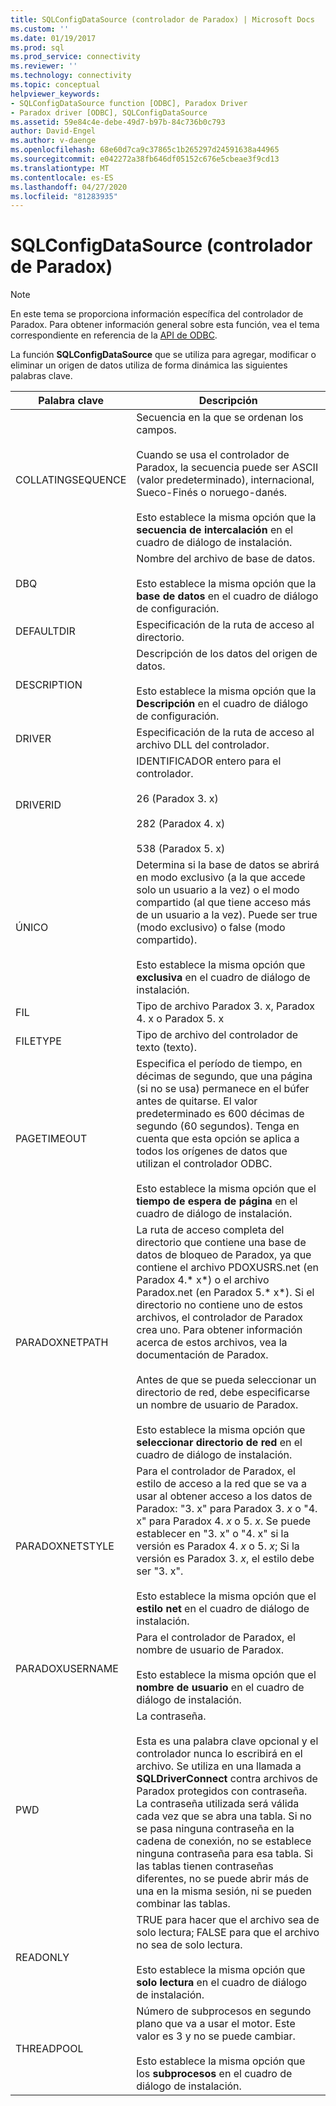 ```yaml
---
title: SQLConfigDataSource (controlador de Paradox) | Microsoft Docs
ms.custom: ''
ms.date: 01/19/2017
ms.prod: sql
ms.prod_service: connectivity
ms.reviewer: ''
ms.technology: connectivity
ms.topic: conceptual
helpviewer_keywords:
- SQLConfigDataSource function [ODBC], Paradox Driver
- Paradox driver [ODBC], SQLConfigDataSource
ms.assetid: 59e84c4e-debe-49d7-b97b-84c736b0c793
author: David-Engel
ms.author: v-daenge
ms.openlocfilehash: 68e60d7ca9c37865c1b265297d24591638a44965
ms.sourcegitcommit: e042272a38fb646df05152c676e5cbeae3f9cd13
ms.translationtype: MT
ms.contentlocale: es-ES
ms.lasthandoff: 04/27/2020
ms.locfileid: "81283935"
---
```

# <a name="sqlconfigdatasource-paradox-driver"></a>SQLConfigDataSource (controlador de Paradox)
> [!NOTE]  
>  En este tema se proporciona información específica del controlador de Paradox. Para obtener información general sobre esta función, vea el tema correspondiente en referencia de la [API de ODBC](../../odbc/reference/syntax/odbc-api-reference.md).  
  
 La función **SQLConfigDataSource** que se utiliza para agregar, modificar o eliminar un origen de datos utiliza de forma dinámica las siguientes palabras clave.  
  
|Palabra clave|Descripción|  
|-------------|-----------------|  
|COLLATINGSEQUENCE|Secuencia en la que se ordenan los campos.<br /><br /> Cuando se usa el controlador de Paradox, la secuencia puede ser ASCII (valor predeterminado), internacional, Sueco-Finés o noruego-danés.<br /><br /> Esto establece la misma opción que la **secuencia de intercalación** en el cuadro de diálogo de instalación.|  
|DBQ|Nombre del archivo de base de datos.<br /><br /> Esto establece la misma opción que la **base de datos** en el cuadro de diálogo de configuración.|  
|DEFAULTDIR|Especificación de la ruta de acceso al directorio.|  
|DESCRIPTION|Descripción de los datos del origen de datos.<br /><br /> Esto establece la misma opción que la **Descripción** en el cuadro de diálogo de configuración.|  
|DRIVER|Especificación de la ruta de acceso al archivo DLL del controlador.|  
|DRIVERID|IDENTIFICADOR entero para el controlador.<br /><br /> 26 (Paradox 3. x)<br /><br /> 282 (Paradox 4. x)<br /><br /> 538 (Paradox 5. x)|  
|ÚNICO|Determina si la base de datos se abrirá en modo exclusivo (a la que accede solo un usuario a la vez) o el modo compartido (al que tiene acceso más de un usuario a la vez). Puede ser true (modo exclusivo) o false (modo compartido).<br /><br /> Esto establece la misma opción que **exclusiva** en el cuadro de diálogo de instalación.|  
|FIL|Tipo de archivo Paradox 3. x, Paradox 4. x o Paradox 5. x|  
|FILETYPE|Tipo de archivo del controlador de texto (texto).|  
|PAGETIMEOUT|Especifica el período de tiempo, en décimas de segundo, que una página (si no se usa) permanece en el búfer antes de quitarse. El valor predeterminado es 600 décimas de segundo (60 segundos). Tenga en cuenta que esta opción se aplica a todos los orígenes de datos que utilizan el controlador ODBC.<br /><br /> Esto establece la misma opción que el **tiempo de espera de página** en el cuadro de diálogo de instalación.|  
|PARADOXNETPATH|La ruta de acceso completa del directorio que contiene una base de datos de bloqueo de Paradox, ya que contiene el archivo PDOXUSRS.net (en Paradox 4.* x*) o el archivo Paradox.net (en Paradox 5.* x*). Si el directorio no contiene uno de estos archivos, el controlador de Paradox crea uno. Para obtener información acerca de estos archivos, vea la documentación de Paradox.<br /><br /> Antes de que se pueda seleccionar un directorio de red, debe especificarse un nombre de usuario de Paradox.<br /><br /> Esto establece la misma opción que **seleccionar directorio de red** en el cuadro de diálogo de instalación.|  
|PARADOXNETSTYLE|Para el controlador de Paradox, el estilo de acceso a la red que se va a usar al obtener acceso a los datos de Paradox: "3. x" para Paradox 3. *x* o "4. x" para Paradox 4. *x* o 5. *x*. Se puede establecer en "3. x" o "4. x" si la versión es Paradox 4. *x* o 5. *x*; Si la versión es Paradox 3. *x*, el estilo debe ser "3. x".<br /><br /> Esto establece la misma opción que el **estilo net** en el cuadro de diálogo de instalación.|  
|PARADOXUSERNAME|Para el controlador de Paradox, el nombre de usuario de Paradox.<br /><br /> Esto establece la misma opción que el **nombre de usuario** en el cuadro de diálogo de instalación.|  
|PWD|La contraseña.<br /><br /> Esta es una palabra clave opcional y el controlador nunca lo escribirá en el archivo. Se utiliza en una llamada a **SQLDriverConnect** contra archivos de Paradox protegidos con contraseña. La contraseña utilizada será válida cada vez que se abra una tabla. Si no se pasa ninguna contraseña en la cadena de conexión, no se establece ninguna contraseña para esa tabla. Si las tablas tienen contraseñas diferentes, no se puede abrir más de una en la misma sesión, ni se pueden combinar las tablas.|  
|READONLY|TRUE para hacer que el archivo sea de solo lectura; FALSE para que el archivo no sea de solo lectura.<br /><br /> Esto establece la misma opción que **solo lectura** en el cuadro de diálogo de instalación.|  
|THREADPOOL|Número de subprocesos en segundo plano que va a usar el motor. Este valor es 3 y no se puede cambiar.<br /><br /> Esto establece la misma opción que los **subprocesos** en el cuadro de diálogo de instalación.|
